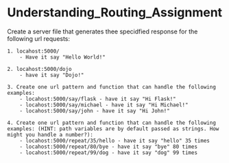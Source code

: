 # Understanding_Routing_Assignment

Create a server file that generates thee specidfied response for the following url requests:

    1. locahost:5000/ 
        - Have it say "Hello World!"
    
    2. locahost:5000/dojo 
        - have it say "Dojo!"
    
    3. Create one url pattern and function that can handle the following examples:
        - locahost:5000/say/flask - have it say "Hi Flask!"
        - locahost:5000/say/michael - have it say "Hi Michael!"
        - locahost:5000/say/john - have it say "Hi John!"
    
    4. Create one url pattern and function that can handle the following examples: (HINT: path variables are by default passed as strings. How might you handle a number?):
        - locahost:5000/repeat/35/hello - have it say "hello" 35 times
        - locahost:5000/repeat/80/bye - have it say "bye" 80 times
        - locahost:5000/repeat/99/dog - have it say "dog" 99 times

